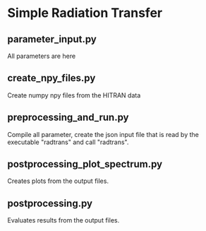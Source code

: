  
# Simple Radiation Transfer

## parameter_input.py

All parameters are here

## create_npy_files.py

Create numpy npy files from the HITRAN data

## preprocessing_and_run.py

Compile all parameter, create the json input file that is read by the executable "radtrans" and call "radtrans".

## postprocessing_plot_spectrum.py

Creates plots from the output files.

## postprocessing.py

Evaluates results from the output files.
